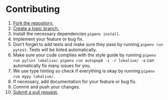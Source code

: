 # Contributing

1. [Fork the repository.][fork]
2. [Create a topic branch.][branch]
3. Install the necessary dependencies `pipenv install`.
4. Implement your feature or bug fix.
5. Don't forget to add tests and make sure they pass by running `pipenv run pytest`. Tests will be linted automatically.
6. Make sure your code complies with the style guide by running `pipenv run pylint lokalise/`. `pipenv run autopep8 -i -r lokalise/ -a` can automatically fix many issues for you.
7. We use type hinting so check if everything is okay by running `pipenv run mypy lokalise/`.
8. If necessary, add documentation for your feature or bug fix.
9. Commit and push your changes.
10. [Submit a pull request.][pr]

[fork]: http://help.github.com/fork-a-repo/
[branch]: https://help.github.com/en/github/collaborating-with-issues-and-pull-requests/about-branches
[pr]: https://help.github.com/en/github/collaborating-with-issues-and-pull-requests/about-pull-requests
